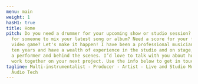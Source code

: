 ```yaml
---
menu: main
weight: 1
hasH1: true
title: Home
pitch: Do you need a drummer for your upcoming show or studio session? Looking
  for someone to mix your latest song or album? Need a score for your film or
  video game? Let's make it happen! I have been a professional musician for over
  ten years and have a wealth of experience in the studio and on stage, both as
  a performer and behind the scenes. I’d love to talk with you about how we can
  work together on your next project. Use the info below to get in touch!
tagline: Multi-instrumentalist - Producer - Artist - Live and Studio Musician -
  Audio Tech
---
```

